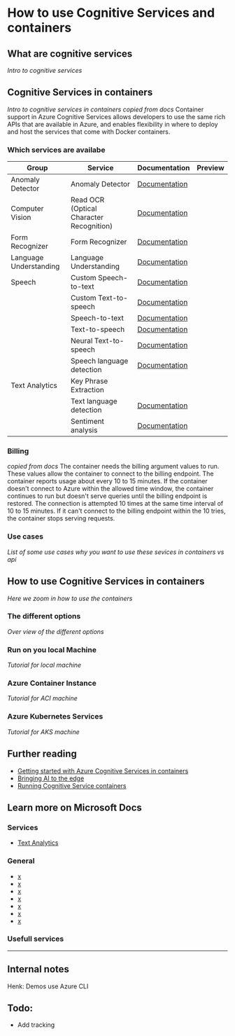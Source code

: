 # How to use Cognitive Services and containers


## What are cognitive services
*Intro to cognitive services*

## Cognitive Services in containers
*Intro to cognitive services in containers*
*copied from docs*  Container support in Azure Cognitive Services allows developers to use the same rich APIs that are available in Azure, and enables flexibility in where to deploy and host the services that come with Docker containers.

### Which services are availabe
| Group | Service | Documentation | Preview |
| -- | -- | -- | -- |
| Anomaly Detector | Anomaly Detector | [Documentation](https://docs.microsoft.com/azure/cognitive-services/anomaly-detector/anomaly-detector-container-howto) |
| Computer Vision | Read OCR (Optical Character Recognition) | [Documentation](https://docs.microsoft.com/azure/cognitive-services/computer-vision/computer-vision-how-to-install-containers)
| Form Recognizer | Form Recognizer | [Documentation](https://docs.microsoft.com/azure/cognitive-services/form-recognizer/form-recognizer-container-howto) |
| Language Understanding | Language Understanding | [Documentation](https://docs.microsoft.com/azure/cognitive-services/luis/luis-container-howto)|  
| Speech | Custom Speech-to-text | [Documentation](https://docs.microsoft.com/azure/cognitive-services/speech-service/speech-container-howto?tabs=cstt) |
| | Custom Text-to-speech | [Documentation](https://docs.microsoft.com/azure/cognitive-services/speech-service/speech-container-howto?tabs=ctts) |
| | Speech-to-text |  [Documentation](https://docs.microsoft.com/azure/cognitive-services/speech-service/speech-container-howto?tabs=stt) |
| | Text-to-speech | [Documentation](https://docs.microsoft.com/azure/cognitive-services/speech-service/speech-container-howto?tabs=tts) |
| | Neural Text-to-speech | [Documentation](https://docs.microsoft.com/azure/cognitive-services/speech-service/speech-container-howto?tabs=ntts) |
| | Speech language detection | [Documentation](https://docs.microsoft.com/azure/cognitive-services/speech-service/speech-container-howto?tabs=lid) |
| Text Analytics | Key Phrase Extraction | 
| | Text language detection | [Documentation](https://docs.microsoft.com/azure/cognitive-services/text-analytics/how-tos/text-analytics-how-to-install-containers?tabs=language) |
| | Sentiment analysis | [Documentation](https://docs.microsoft.com/azure/cognitive-services/text-analytics/how-tos/text-analytics-how-to-install-containers?tabs=sentiment) |


### Billing
*copied from docs* The container needs the billing argument values to run. These values allow the container to connect to the billing endpoint. The container reports usage about every 10 to 15 minutes. If the container doesn't connect to Azure within the allowed time window, the container continues to run but doesn't serve queries until the billing endpoint is restored. The connection is attempted 10 times at the same time interval of 10 to 15 minutes. If it can't connect to the billing endpoint within the 10 tries, the container stops serving requests.


### Use cases
*List of some use cases why you want to use these sevices in containers vs api*


## How to use Cognitive Services in containers
*Here we zoom in how to use the containers*

### The different options
*Over view of the different options*

### Run on you local Machine
*Tutorial for local machine*

### Azure Container Instance
*Tutorial for ACI machine*

### Azure Kubernetes Services
*Tutorial for AKS machine*

## Further reading
- [Getting started with Azure Cognitive Services in containers](https://azure.microsoft.com/blog/getting-started-with-azure-cognitive-services-in-containers/)
- [Bringing AI to the edge](https://azure.microsoft.com/blog/bringing-ai-to-the-edge/)
- [Running Cognitive Service containers](https://azure.microsoft.com/blog/running-cognitive-service-containers/)

## Learn more on Microsoft Docs

### Services
- [Text Analytics](https://docs.microsoft.com/azure/cognitive-services/text-analytics/how-tos/text-analytics-how-to-install-containers)

### General
- [x](https://docs.microsoft.com/azure/cognitive-services/containers?WT.mc_id=aiml-12167-heboelma)
- [x](https://docs.microsoft.com/azure/cognitive-services/cognitive-services-container-support?WT.mc_id=aiml-12167-heboelma)
- [x](https://docs.microsoft.com/azure/cognitive-services/containers/container-reuse-recipe?WT.mc_id=aiml-12167-heboelma)
- [x](https://docs.microsoft.com/azure/cognitive-services/containers/azure-container-instance-recipe?WT.mc_id=aiml-12167-heboelma)
- [x](https://docs.microsoft.com/azure/cognitive-services/containers/azure-kubernetes-recipe?WT.mc_id=aiml-12167-heboelma)
- [x](https://docs.microsoft.com/azure/cognitive-services/containers/docker-compose-recipe?WT.mc_id=aiml-12167-heboelma)
- [x](https://docs.microsoft.com/azure/cognitive-services/containers/container-faq?WT.mc_id=aiml-12167-heboelma)

### Usefull services






-------
## Internal notes

Henk: Demos use Azure CLI


## Todo:
- Add tracking




